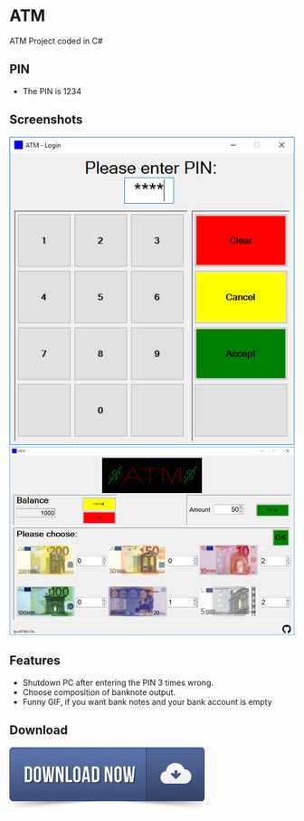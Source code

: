 # ATM
ATM Project coded in C#

PIN
--------
* The PIN is 1234

Screenshots
--------
![Login](/images/login.png?raw=true "Login Panel")
![ATM](/images/atm1.png?raw=true "ATM")

Features
--------
* Shutdown PC after entering the PIN 3 times wrong.
* Choose composition of banknote output.
* Funny GIF, if you want bank notes and your bank account is empty

Download
--------
[<img src="/images/dl-button.png">](https://github.com/xXP4trickXx/ATM/releases/latest)
